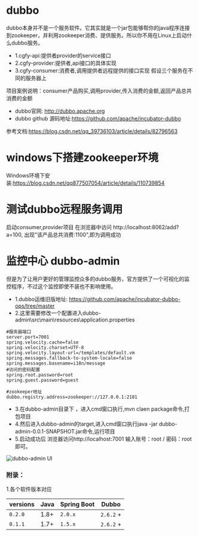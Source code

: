 # dubbo
dubbo本身并不是一个服务软件。它其实就是一个jar包能够帮你的java程序连接到zookeeper，并利用zookeeper消费、提供服务。所以你不用在Linux上启动什么dubbo服务。


- 1.cgfy-api:提供者provider的service接口
- 2.cgfy-provider:提供者,api接口的具体实现
- 3.cgfy-consumer:消费者,调用提供者远程提供的接口实现
假设三个服务在不同的服务器上

项目案例说明：consumer产品购买,调用provider,传入消费的金额,返回产品总共消费的金额

- dubbo官网: http://dubbo.apache.org
- dubbo github  源码地址:https://github.com/apache/incubator-dubbo

参考文档:https://blog.csdn.net/qq_39736103/article/details/82796563

# windows下搭建zookeeper环境
Windows环境下安装:https://blog.csdn.net/qq877507054/article/details/110739854

# 测试dubbo远程服务调用
启动consumer,provider项目
在浏览器中访问  http://localhost:8062/add?a=100,
出现"该产品总共消费:1100",即为调用成功

# 监控中心 dubbo-admin
但是为了让用户更好的管理监控众多的dubbo服务，官方提供了一个可视化的监控程序，不过这个监控即使不装也不影响使用。
- 1.dubbo运维旧版地址: https://github.com/apache/incubator-dubbo-ops/tree/master
- 2.这里需要修改一个配置进入dubbo-admin\src\main\resources\application.properties

```text
#服务器端口
server.port=7001
spring.velocity.cache=false
spring.velocity.charset=UTF-8
spring.velocity.layout-url=/templates/default.vm
spring.messages.fallback-to-system-locale=false
spring.messages.basename=i18n/message
#访问的密码配置
spring.root.password=root
spring.guest.password=guest

#zookeeper地址
dubbo.registry.address=zookeeper://127.0.0.1:2181

```

- 3.在dubbo-admin目录下 ，进入cmd窗口执行,mvn claen package命令,打包项目
- 4.然后进入dubbo-admin的target,进入cmd窗口执行java -jar dubbo-admin-0.0.1-SNAPSHOT.jar命令,运行项目
- 5.启动成功后 浏览器访问http://localhost:7001 输入账号：root /  密码：root 即可。

![dubbo-admin UI](http://liuyandeng.gitee.io/gitpages/img/dubbo/admin)




### 附录：
1.各个软件版本对应
<table width="100%">
<thead>
<tr>
<th>versions</th>
<th>Java</th>
<th>Spring Boot</th>
<th>Dubbo</th>
</tr>
</thead>
<tbody>
<tr>
<td><code>0.2.0</code></td>
<td>1.8+</td>
<td><code>2.0.x</code></td>
<td><code>2.6.2</code> +</td>
</tr>
<tr>
<td><code>0.1.1</code></td>
<td>1.7+</td>
<td><code>1.5.x</code></td>
<td><code>2.6.2</code> +</td>
</tr>
</tbody>
</table>
